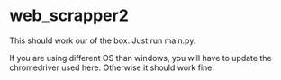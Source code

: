 # web_scrapper2

This should work our of the box. Just run main.py.


If you are using different OS than windows, you will have to update the chromedriver used here. Otherwise it should work fine.
